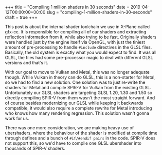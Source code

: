 +++
title = "Compiling 1 million shaders in 30 seconds"
date = 2019-04-12T00:00:00+00:00
slug = "compiling-1-million-shaders-in-30-seconds"
draft = true
+++

This post is about the internal shader toolchain we use in X-Plane called gfx-cc. It is responsible for compiling all of our shaders and extracting reflection information from it, while also trying to be fast. Originally shaders were handled just by the engine itself via OpenGL, with just the tiniest amount of pre-processing to handle `#include` directives in the GLSL files. Basically, the old system is exactly what you would expect to find. It was all GLSL, the files had some pre-processor magic to deal with different GLSL versions and that's it.

With our goal to move to Vulkan and Metal, this was no longer adequate though. While Vulkan in theory can do GLSL, this is a non-starter for Metal, so we had to find a new solution. One solution was to just re-write the shaders for Metal and compile SPIR-V for Vulkan from the existing GLSL. Unfortunately our GLSL shaders are targeting GLSL 1.20, 1.30 and 1.50 so directly compiling SPIR-V from them wasn't the most straight forward. And of course besides modernizing our GLSL while keeping it backwards compatible, it would also require a complete rewrite for Metal introducing who knows how many rendering regression. This solution wasn't gonna work for us.

There was one more consideration, we are making heavy use of ubershaders, where the behaviour of the shader is modified at compile time through defines and a bunch of `#if/#endif pairs` in the code. SPIR-V does not support this, so we'd have to compile one GLSL ubershader into thousands of SPIR-V shaders.
